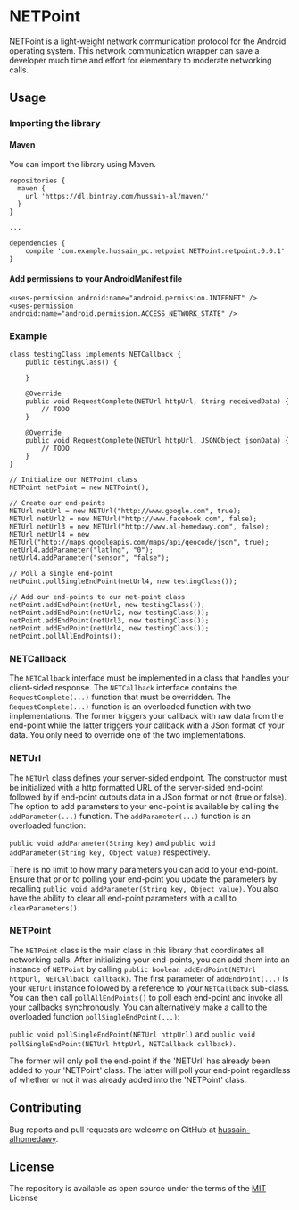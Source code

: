 # NETPoint

NETPoint is a light-weight network communication protocol for the Android operating system. This network communication wrapper can save a developer much time and effort for elementary to moderate networking calls. 

## Usage

### Importing the library

#### Maven

You can import the library using Maven.

```
repositories {
  maven {
    url 'https://dl.bintray.com/hussain-al/maven/'
  }
}

...

dependencies {
    compile 'com.example.hussain_pc.netpoint.NETPoint:netpoint:0.0.1'
}
```

#### Add permissions to your AndroidManifest file

```
<uses-permission android:name="android.permission.INTERNET" />
<uses-permission android:name="android.permission.ACCESS_NETWORK_STATE" />
```

### Example

```public 
class testingClass implements NETCallback {
    public testingClass() {

    }

    @Override
    public void RequestComplete(NETUrl httpUrl, String receivedData) {
        // TODO
    }

    @Override
    public void RequestComplete(NETUrl httpUrl, JSONObject jsonData) {
        // TODO
    }
}
```

```//Example
// Initialize our NETPoint class
NETPoint netPoint = new NETPoint();

// Create our end-points
NETUrl netUrl = new NETUrl("http://www.google.com", true);
NETUrl netUrl2 = new NETUrl("http://www.facebook.com", false);
NETUrl netUrl3 = new NETUrl("http://www.al-homedawy.com", false);
NETUrl netUrl4 = new NETUrl("http://maps.googleapis.com/maps/api/geocode/json", true);
netUrl4.addParameter("latlng", "0");
netUrl4.addParameter("sensor", "false");

// Poll a single end-point 
netPoint.pollSingleEndPoint(netUrl4, new testingClass());

// Add our end-points to our net-point class
netPoint.addEndPoint(netUrl, new testingClass());
netPoint.addEndPoint(netUrl2, new testingClass());
netPoint.addEndPoint(netUrl3, new testingClass());
netPoint.addEndPoint(netUrl4, new testingClass());
netPoint.pollAllEndPoints();
```

### NETCallback

The ```NETCallback``` interface must be implemented in a class that handles your client-sided response. The ```NETCallback``` interface contains the ```RequestComplete(...)``` function that must be overridden. The ```RequestComplete(...)``` function is an overloaded function with two implementations. The former triggers your callback with raw data from the end-point while the latter triggers your callback with a JSon format of your data. You only need to override one of the two implementations.

### NETUrl

The ```NETUrl``` class defines your server-sided endpoint. The constructor must be initialized with a http formatted URL of the server-sided end-point followed by if end-point outputs data in a JSon format or not (true or false). The option to add parameters to your end-point is available by calling the ```addParameter(...)``` function. The ```addParameter(...)``` function is an overloaded function:

```public void addParameter(String key)``` and ```public void addParameter(String key, Object value)``` respectively.

There is no limit to how many parameters you can add to your end-point. Ensure that prior to polling your end-point you update the parameters by recalling ```public void addParameter(String key, Object value)```. You also have the ability to clear all end-point parameters with a call to ```clearParameters()```.

### NETPoint

The ```NETPoint``` class is the main class in this library that coordinates all networking calls. After initializing your end-points, you can add them into an instance of ```NETPoint``` by calling ```public boolean addEndPoint(NETUrl httpUrl, NETCallback callback)```. The first parameter of ```addEndPoint(...)``` is your ```NETUrl``` instance followed by a reference to your ```NETCallback``` sub-class. You can then call ```pollAllEndPoints()``` to poll each end-point and invoke all your callbacks synchronously. You can alternatively make a call to the overloaded function ```pollSingleEndPoint(...)```:

```public void pollSingleEndPoint(NETUrl httpUrl)``` and ```public void pollSingleEndPoint(NETUrl httpUrl, NETCallback callback)```.

The former will only poll the end-point if the 'NETUrl' has already been added to your 'NETPoint' class. The latter will poll your end-point regardless of whether or not it was already added into the 'NETPoint' class.

## Contributing

Bug reports and pull requests are welcome on GitHub at [hussain-alhomedawy](https://github.com/hussain-alhomedawy/NETPoint).

## License

The repository is available as open source under the terms of the [MIT](https://opensource.org/licenses/MIT) License

